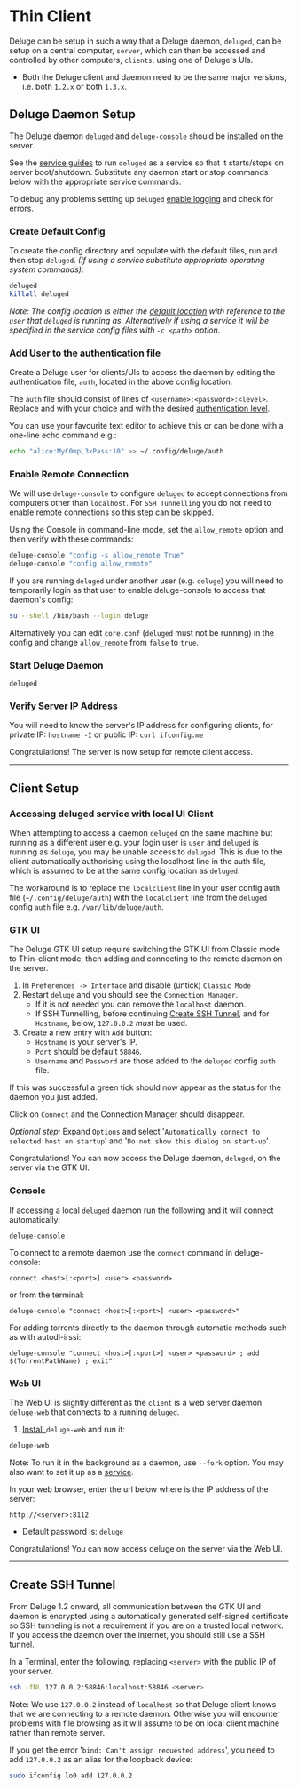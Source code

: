 # Thin Client

Deluge can be setup in such a way that a Deluge daemon, `deluged`, can be setup on a central computer, `server`, which can then be accessed and controlled by other computers, `clients`, using one of Deluge's UIs.

* Both the Deluge client and daemon need to be the same major versions, i.e. both `1.2.x` or both `1.3.x`.

## Deluge Daemon Setup

The Deluge daemon `deluged` and `deluge-console` should be [installed](/installing/index.md) on the server.

See the [service guides](/userguide/service.md) to run `deluged` as a service so that it starts/stops on server boot/shutdown. Substitute any daemon start or stop commands below with the appropriate service commands.

To debug any problems setting up `deluged` [enable logging](/faq.md#how-do-i-start-the-daemon-with-logging-enabled) and check for errors.

### Create Default Config

To create the config directory and populate with the default files, run and then stop `deluged`. *(If using a service substitute appropriate operating system commands)*:

```sh
deluged
killall deluged
```

*Note: The config location is either the [default location](/faq.md#where-does-deluge-store-its-settingsconfig) with reference to the `user` that `deluged` is running as. Alternatively if using a service it will be specified in the service config files with `-c <path>` option.*

### Add User to the authentication file

Create a Deluge user for clients/UIs to access the daemon by editing the authentication file, `auth`, located in the above config location.

The `auth` file should consist of lines of `<username>:<password>:<level>`. Replace <username> and <password> with your choice and <level> with the desired [ authentication level](/userguide/authentication.md).

You can use your favourite text editor to achieve this or can be done with a one-line echo command e.g.:

```sh
echo "alice:MyC0mpL3xPass:10" >> ~/.config/deluge/auth
```

### Enable Remote Connection

We will use `deluge-console` to configure `deluged` to accept connections from computers other than `localhost`. For `SSH Tunnelling` you do not need to enable remote connections so this step can be skipped.

Using the Console in command-line mode, set the `allow_remote` option and then verify with these commands:

```sh
deluge-console "config -s allow_remote True"
deluge-console "config allow_remote"
```

If you are running `deluged` under another user (e.g. `deluge`) you will need to temporarily login as that user to enable deluge-console to access that daemon's config:

```sh
su --shell /bin/bash --login deluge
```

Alternatively you can edit `core.conf` (`deluged` must not be running) in the config and change `allow_remote` from `false` to `true`.

### Start Deluge Daemon

```
deluged
```

### Verify Server IP Address

You will need to know the server's IP address for configuring clients, for private IP: `hostname -I` or public IP: `curl ifconfig.me`

Congratulations! The server is now setup for remote client access.

---

## Client Setup

### Accessing deluged service with local UI Client
When attempting to access a daemon `deluged` on the same machine but running as a different user e.g. your login user is `user` and `deluged` is running as `deluge`, you may be unable access to `deluged`. This is due to the client automatically authorising using the localhost line in the auth file, which is assumed to be at the same config location as `deluged`.

The workaround is to replace the `localclient` line in your user config auth file (`~/.config/deluge/auth`) with the `localclient` line from the `deluged` config `auth` file e.g. `/var/lib/deluge/auth`.

### GTK UI

The Deluge GTK UI setup require switching the GTK UI from Classic mode to Thin-client mode, then adding and connecting to the remote daemon on the server.

1. In `Preferences -> Interface` and disable (untick) `Classic Mode`
2. Restart `deluge` and you should see the `Connection Manager`.
   * If it is not needed you can remove the `localhost` daemon.
   * If SSH Tunnelling, before continuing [Create SSH Tunnel](#create-ssh-tunnel), and for `Hostname`, below, `127.0.0.2` *must* be used.
3. Create a new entry with `Add` button:
   * `Hostname` is your server's IP.
   * `Port` should be default `58846`.
   * `Username` and `Password` are those added to the `deluged` config `auth` file.

If this was successful a green tick should now appear as the status for the daemon you just added.

Click on `Connect` and the Connection Manager should disappear.

*Optional step:* Expand `Options` and select '`Automatically connect to selected host on startup`' and '`Do not show this dialog on start-up`'.



Congratulations! You can now access the Deluge daemon, `deluged`, on the server via the GTK UI.


### Console

If accessing a local `deluged` daemon run the following and it will connect automatically:

```
deluge-console
```

To connect to a remote daemon use the `connect` command in deluge-console:

```
connect <host>[:<port>] <user> <password>
```
or from the terminal:

```
deluge-console "connect <host>[:<port>] <user> <password>"
```
For adding torrents directly to the daemon through automatic methods such as with autodl-irssi:

```
deluge-console "connect <host>[:<port>] <user> <password> ; add $(TorrentPathName) ; exit"
```


### Web UI

The Web UI is slightly different as the `client` is a web server daemon `deluge-web` that connects to a running `deluged`.

1. [Install ](/installing/index.md) `deluge-web` and run it:

```sh
deluge-web
```
   Note: To run it in the background as a daemon, use `--fork` option. You may also want to set it up as a [service](/userguide/initscript.md).

In your web browser, enter the url below where <server> is the IP address of the server:

```
http://<server>:8112
```

* Default password is: `deluge`

Congratulations! You can now access deluge on the server via the Web UI.

---

## Create SSH Tunnel

From Deluge 1.2 onward, all communication between the GTK UI and daemon is encrypted using a automatically generated self-signed certificate so SSH tunneling is not a requirement if you are on a trusted local network. If you access the daemon over the internet, you should still use a SSH tunnel.

In a Terminal, enter the following, replacing `<server>` with the public IP of your server.

```sh
ssh -fNL 127.0.0.2:58846:localhost:58846 <server>
```
Note: We use `127.0.0.2` instead of `localhost` so that Deluge client knows that we are connecting to a remote daemon. Otherwise you will encounter problems with file browsing as it will assume to be on local client machine rather than remote server.

If you get the error '`bind: Can't assign requested address`', you need to add `127.0.0.2` as an alias for the loopback device:

```sh
sudo ifconfig lo0 add 127.0.0.2
```